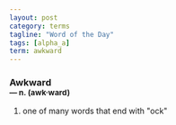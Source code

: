```yaml
---
layout: post
category: terms
tagline: "Word of the Day"
tags: [alpha_a]
term: awkward
---
```


<h3>Awkward<br/> <small>&mdash; n. (awk<span>&middot;</span>ward)</small></h3>
<p><ol>
<li>one of many words that end with "ock"</li>
</ol></p>
